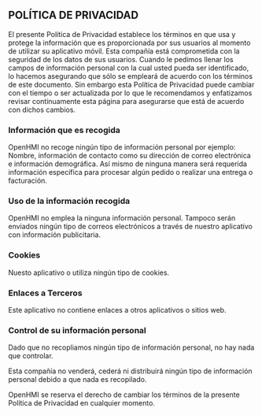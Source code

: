 ## POLÍTICA DE PRIVACIDAD

El presente Política de Privacidad establece los términos en que  usa y protege la información que es proporcionada por sus usuarios al momento de utilizar su aplicativo móvil. Esta compañía está comprometida con la seguridad de los datos de sus usuarios. Cuando le pedimos llenar los campos de información personal con la cual usted pueda ser identificado, lo hacemos asegurando que sólo se empleará de acuerdo con los términos de este documento. Sin embargo esta Política de Privacidad puede cambiar con el tiempo o ser actualizada por lo que le recomendamos y enfatizamos revisar continuamente esta página para asegurarse que está de acuerdo con dichos cambios.

### Información que es recogida

OpenHMI no recoge ningún tipo de  información personal por ejemplo: Nombre,  información de contacto como su dirección de correo electrónica e información demográfica. Así mismo de ninguna manera será requerida información específica para procesar algún pedido o realizar una entrega o facturación.

### Uso de la información recogida

OpenHMI no emplea la ninguna información personal.  Tampoco serán enviados ningún tipo de correos electrónicos a través de nuestro aplicativo con información publicitaria.

### Cookies

Nuesto aplicativo o utiliza ningún tipo de cookies.

### Enlaces a Terceros

Este aplicativo no contiene enlaces a otros aplicativos o sitios web.

### Control de su información personal

Dado que no recopliamos ningún tipo de información personal, no hay nada que controlar.

Esta compañía no venderá, cederá ni distribuirá ningún tipo de información personal debido a que nada es recopilado.

OpenHMI se reserva el derecho de cambiar los términos de la presente Política de Privacidad en cualquier momento.